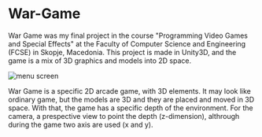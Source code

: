 # War-Game
War Game was my final project in the course "Programming Video Games and Special Effects"  at the Faculty of Computer Science and Engineering (FCSE) in Skopje, Macedonia. This project is made in Unity3D, and the game is a mix of 3D graphics and models into 2D space.

![menu screen](http://s7.postimg.org/sxocadxe3/1149010071_menu.jpg) 


War Game is a specific 2D arcade game, with 3D elements. It may look like ordinary game, but the models are 3D and they are placed and moved in 3D space. With that, the game has a specific depth of the environment. For the camera, a prespective view to point the depth (z-dimension), althrough during the game two axis are used (x and y).





#
